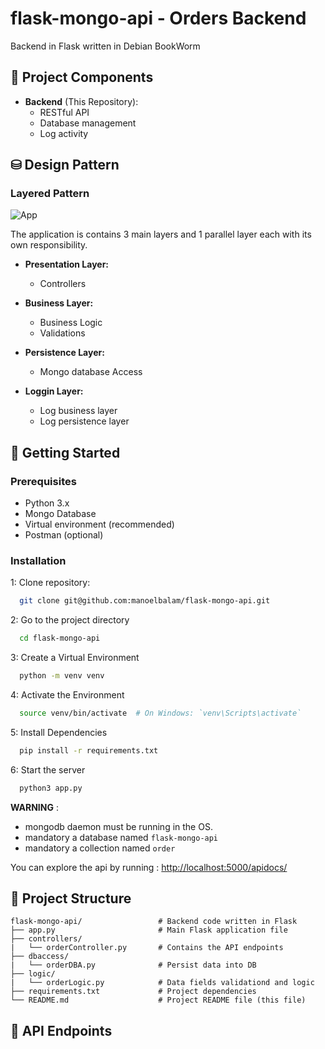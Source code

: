 # flask-mongo-api - Orders Backend

Backend in Flask written in Debian BookWorm

## 🔗 Project Components

- **Backend** (This Repository):
  - RESTful API
  - Database management
  - Log activity

## ⛁ Design Pattern

### Layered Pattern

![App](https://i.postimg.cc/zXpGBTpX/app.png)

The application is contains 3 main layers and 1 parallel layer each with its own responsibility.

- **Presentation Layer:**
  - Controllers
    
- **Business Layer:**
  - Business Logic
  - Validations

- **Persistence Layer:**
  - Mongo database Access

- **Loggin Layer:**
  - Log business layer
  - Log persistence layer 

## 🚀 Getting Started

### Prerequisites

- Python 3.x
- Mongo Database
- Virtual environment (recommended)
- Postman (optional)

### Installation

1: Clone repository:
```bash
  git clone git@github.com:manoelbalam/flask-mongo-api.git
```
2: Go to the project directory

```bash
  cd flask-mongo-api
```

3: Create a Virtual Environment

```bash
  python -m venv venv
```

4: Activate the Environment

```bash
  source venv/bin/activate  # On Windows: `venv\Scripts\activate`
```

5: Install Dependencies

```bash
  pip install -r requirements.txt
```

6: Start the server

```bash
  python3 app.py
```

__WARNING__ :
* mongodb daemon must be running in the OS.
* mandatory a database named ``flask-mongo-api``
* mandatory a collection named ``order``

You can explore the api by running : [http://localhost:5000/apidocs/](http://localhost:5000/apidocs/)

## 📁 Project Structure

```
flask-mongo-api/                 # Backend code written in Flask
├── app.py                       # Main Flask application file
├── controllers/
|   └── orderController.py       # Contains the API endpoints
├── dbaccess/
|   └── orderDBA.py              # Persist data into DB
├── logic/
|   └── orderLogic.py            # Data fields validationd and logic
├── requirements.txt             # Project dependencies
└── README.md                    # Project README file (this file)
```

## 🔌 API Endpoints
